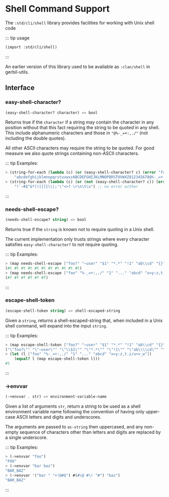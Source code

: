 # Shell Command Support

The `:std/cli/shell` library provides facilities for working with Unix shell code

::: tip usage
```scheme
(import :std/cli/shell)
```
:::

An earlier version of this library used to be available as `:clan/shell`
in gerbil-utils.

## Interface

### easy-shell-character?
```scheme
(easy-shell-character? character) => bool
```

Returns true if the `character` if a string may contain the character in any position
without that this fact requiring the string to be quoted in any shell.
This include alphanumeric characters and those in `"@%-_=+:,./"`
(not including the double quotes).

All other ASCII characters may require the string to be quoted.
For good measure we also quote strings containing non-ASCII characters.

::: tip Examples:
```scheme
> (string-for-each (lambda (c) (or (easy-shell-character? c) (error "foo")))
    "abcdefghijklmnopqrstuvwxzABCDEFGHIJKLMNOPQRSTUVWXZ012345678@%-_=+:,./") ;; no error
> (string-for-each (lambda (c) (or (not (easy-shell-character? c)) (error "foo")))
    "!`~#$^&*()[{]}\\|;'\"<>? \r\n\t\v") ;; no error either
```
:::

### needs-shell-escape?
```scheme
(needs-shell-escape? string) => bool
```
Returns true if the `string` is known not to require quoting in a Unix shell.

The current implementation only trusts strings where every character
satisfies `easy-shell-character?` to not require quoting.

::: tip Examples:
```scheme
> (map needs-shell-escape ["foo?" "~user" "$1" "*.*" "!1" "ab\\cd" "{}" "a;b" "&amp;" "|" "a b  c"])
(#t #t #t #t #t #t #t #t #t #t #t)
> (map needs-shell-escape ["foo" "%-_=+:,./" "1" "..." "abcd" "x=y:z,t.z/u+v_w"])
(#f #f #f #f #f #f)
```
:::

### escape-shell-token
```scheme
(escape-shell-token string) => shell-escaped-string
```
Given a `string`, returns a shell-escaped-string that,
when included in a Unix shell command, will expand into the input `string`.

::: tip Examples:
```scheme
> (map escape-shell-token ["foo?" "~user" "$1" "*.*" "!1" "ab\\cd" "{}" "a;b" "&amp;" "|" "a b  c"])
("\"foo?\"" "\"~user\"" "\"\\$1\"" "\"*.*\"" "\"!1\"" "\"ab\\\\cd\"" "\"{}\"" "\"a;b\"" "\"&amp;\"" "\"|\"" "\"a b  c\"")
> (let (l ["foo" "%-_=+:,./" "1" "..." "abcd" "x=y:z,t.z/u+v_w"])
    (equal? l (map escape-shell-token l)))
#t
```
:::

### ->envvar
```scheme
(->envvar . str) => environment-variable-name
```
Given a list of arguments `str`, return a string to be used as
a shell environment variable name following the convention of having
only upper-case ASCII letters and digits and underscores.

The arguments are passed to `as-string` then uppercased, and
any non-empty sequence of characters other than letters and digits
are replaced by a single underscore.

::: tip Examples:
``` scheme
> (->envvar "foo")
"FOO"
> (->envvar "bar baz")
"BAR_BAZ"
> (->envvar '("bar " "+!@#$") #(#\@ #\! "#") "baz")
"BAR_BAZ"
```
:::
